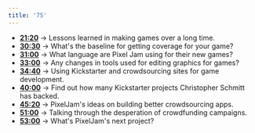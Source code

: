```yaml
---
title: '75'
---
```


* **[21:20](#t=21:20)** → Lessons learned in making games over a long time.
* **[30:30](#t=30:30)** → What's the baseline for getting coverage for your game?
* **[31:00](#t=31:00)** → What language are Pixel Jam using for their new games?
* **[33:00](#t=33:00)** → Any changes in tools used for editing graphics for games?
* **[34:40](#t=34:40)** → Using Kickstarter and crowdsourcing sites for game development.
* **[40:00](#t=40:00)** → Find out how many Kickstarter projects Christopher Schmitt has backed.
* **[45:20](#t=45:20)** → PixelJam's ideas on building better crowdsourcing apps.
* **[51:00](#t=51:00)** → Talking through the desperation of crowdfunding campaigns.
* **[53:00](#t=53:00)** → What's PixelJam's next project?
